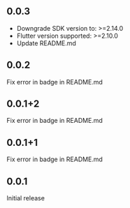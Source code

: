 ## 0.0.3
- Downgrade SDK version to: >=2.14.0 
- Flutter version supported: >=2.10.0
- Update README.md
## 0.0.2

Fix error in badge in README.md
## 0.0.1+2

Fix error in badge in README.md
## 0.0.1+1

Fix error in badge in README.md
## 0.0.1

Initial release
